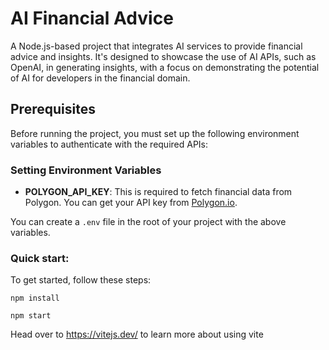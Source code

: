 # AI Financial Advice

A Node.js-based project that integrates AI services to provide financial advice and insights. It's designed to showcase the use of AI APIs, such as OpenAI, in generating insights, with a focus on demonstrating the potential of AI for developers in the financial domain.

## Prerequisites

Before running the project, you must set up the following environment variables to authenticate with the required APIs:

### Setting Environment Variables

* **POLYGON_API_KEY**: This is required to fetch financial data from Polygon. You can get your API key from [Polygon.io](https://polygon.io/).

You can create a `.env` file in the root of your project with the above variables.

### Quick start:

To get started, follow these steps:

```
npm install
````

```
npm start
````

Head over to https://vitejs.dev/ to learn more about using vite
